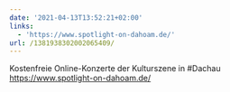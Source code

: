 ```yaml
---
date: '2021-04-13T13:52:21+02:00'
links:
  - 'https://www.spotlight-on-dahoam.de/'
url: /1381938302002065409/
---
```

Kostenfreie Online-Konzerte der Kulturszene in #Dachau https://www.spotlight-on-dahoam.de/
